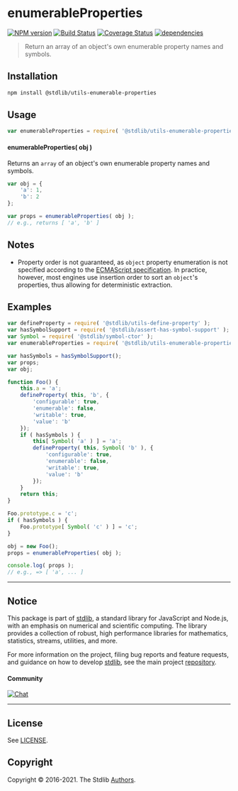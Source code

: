 <!--

@license Apache-2.0

Copyright (c) 2018 The Stdlib Authors.

Licensed under the Apache License, Version 2.0 (the "License");
you may not use this file except in compliance with the License.
You may obtain a copy of the License at

   http://www.apache.org/licenses/LICENSE-2.0

Unless required by applicable law or agreed to in writing, software
distributed under the License is distributed on an "AS IS" BASIS,
WITHOUT WARRANTIES OR CONDITIONS OF ANY KIND, either express or implied.
See the License for the specific language governing permissions and
limitations under the License.

-->

# enumerableProperties

[![NPM version][npm-image]][npm-url] [![Build Status][test-image]][test-url] [![Coverage Status][coverage-image]][coverage-url] [![dependencies][dependencies-image]][dependencies-url]

> Return an array of an object's own enumerable property names and symbols.

<section class="installation">

## Installation

```bash
npm install @stdlib/utils-enumerable-properties
```

</section>

<section class="usage">

## Usage

```javascript
var enumerableProperties = require( '@stdlib/utils-enumerable-properties' );
```

#### enumerableProperties( obj )

Returns an `array` of an object's own enumerable property names and symbols.

```javascript
var obj = {
    'a': 1,
    'b': 2
};

var props = enumerableProperties( obj );
// e.g., returns [ 'a', 'b' ]
```

</section>

<!-- /.usage -->

<section class="notes">

## Notes

-   Property order is not guaranteed, as `object` property enumeration is not specified according to the [ECMAScript specification][ecma-262-for-in]. In practice, however, most engines use insertion order to sort an `object`'s properties, thus allowing for deterministic extraction.

</section>

<!-- /.notes -->

<section class="examples">

## Examples

<!-- eslint no-undef: "error" -->

```javascript
var defineProperty = require( '@stdlib/utils-define-property' );
var hasSymbolSupport = require( '@stdlib/assert-has-symbol-support' );
var Symbol = require( '@stdlib/symbol-ctor' );
var enumerableProperties = require( '@stdlib/utils-enumerable-properties' );

var hasSymbols = hasSymbolSupport();
var props;
var obj;

function Foo() {
    this.a = 'a';
    defineProperty( this, 'b', {
        'configurable': true,
        'enumerable': false,
        'writable': true,
        'value': 'b'
    });
    if ( hasSymbols ) {
        this[ Symbol( 'a' ) ] = 'a';
        defineProperty( this, Symbol( 'b' ), {
            'configurable': true,
            'enumerable': false,
            'writable': true,
            'value': 'b'
        });
    }
    return this;
}

Foo.prototype.c = 'c';
if ( hasSymbols ) {
    Foo.prototype[ Symbol( 'c' ) ] = 'c';
}

obj = new Foo();
props = enumerableProperties( obj );

console.log( props );
// e.g., => [ 'a', ... ]
```

</section>

<!-- /.examples -->

<!-- Section for related `stdlib` packages. Do not manually edit this section, as it is automatically populated. -->

<section class="related">

</section>

<!-- /.related -->

<!-- Section for all links. Make sure to keep an empty line after the `section` element and another before the `/section` close. -->


<section class="main-repo" >

* * *

## Notice

This package is part of [stdlib][stdlib], a standard library for JavaScript and Node.js, with an emphasis on numerical and scientific computing. The library provides a collection of robust, high performance libraries for mathematics, statistics, streams, utilities, and more.

For more information on the project, filing bug reports and feature requests, and guidance on how to develop [stdlib][stdlib], see the main project [repository][stdlib].

#### Community

[![Chat][chat-image]][chat-url]

---

## License

See [LICENSE][stdlib-license].


## Copyright

Copyright &copy; 2016-2021. The Stdlib [Authors][stdlib-authors].

</section>

<!-- /.stdlib -->

<!-- Section for all links. Make sure to keep an empty line after the `section` element and another before the `/section` close. -->

<section class="links">

[npm-image]: http://img.shields.io/npm/v/@stdlib/utils-enumerable-properties.svg
[npm-url]: https://npmjs.org/package/@stdlib/utils-enumerable-properties

[test-image]: https://github.com/stdlib-js/utils-enumerable-properties/actions/workflows/test.yml/badge.svg
[test-url]: https://github.com/stdlib-js/utils-enumerable-properties/actions/workflows/test.yml

[coverage-image]: https://img.shields.io/codecov/c/github/stdlib-js/utils-enumerable-properties/main.svg
[coverage-url]: https://codecov.io/github/stdlib-js/utils-enumerable-properties?branch=main

[dependencies-image]: https://img.shields.io/david/stdlib-js/utils-enumerable-properties.svg
[dependencies-url]: https://david-dm.org/stdlib-js/utils-enumerable-properties/main

[chat-image]: https://img.shields.io/gitter/room/stdlib-js/stdlib.svg
[chat-url]: https://gitter.im/stdlib-js/stdlib/

[stdlib]: https://github.com/stdlib-js/stdlib

[stdlib-authors]: https://github.com/stdlib-js/stdlib/graphs/contributors

[stdlib-license]: https://raw.githubusercontent.com/stdlib-js/utils-enumerable-properties/main/LICENSE

[ecma-262-for-in]: http://www.ecma-international.org/ecma-262/5.1/#sec-12.6.4

</section>

<!-- /.links -->
